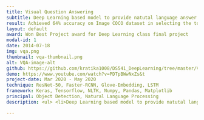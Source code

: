 ```yaml
---
title: Visual Question Answering
subtitle: Deep Learning based model to provide natutal language answer to a natural language question given an image
result: Achieved 64% accuracy on Image COCO dataset in selecting the topmost answer amongst the voted answers lists
layout: default
award: Won Best Project award for Deep Learning class final project
modal-id: 1
date: 2014-07-18
img: vqa.png
thumbnail: vqa-thumbnail.png
alt: VQA-image-alt
github: https://github.com/kratika1008/DS541_DeepLearning/tree/master/Visual_Question_Answering
demo: https://www.youtube.com/watch?v=PDTpBWwNxZs&t
project-date: Mar 2020 - May 2020
technique: ResNet-50, Faster-RCNN, Glove-Embedding, LSTM
framework: Keras, Tensorflow, NLTK, Numpy, Pandas, Matplotlib
principal: Object Detection, Natural Language Processing
description: <ul> <li>Deep Learning based model to provide natutal language answer to a natural language question given an image.</li> <li>Achieved 64% accuracy on Image COCO dataset in selecting the topmost answer amongst the voted answers lists</li> <li><strong>Image Processing -</strong> <ul><li>Extracted Image features using pre-trained ResNet-50 model.</li> <li>Used tensorflow Object Detection API to extract Region Proposal Network (RPN) Layer features.</li></ul></li> <li><strong>Question & Answer Processing -</strong> <ul> <li>Used pre-trained Glove-Embedding to vectorize questions and answers respectively</li></ul></li> <li><strong>Combined Model -</strong> <ul> <li>Created combined model to trained image and question features using a combination of CNN and LSTM</li> <li>Trained model using Google Cloud Platform and Google Colab</li></ul></li></ul> <br>

---
```

